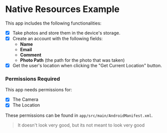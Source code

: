 # Native Resources Example

This app includes the following functionalities:

- [x] Take photos and store them in the device's storage.
- [x] Create an account with the following fields:
  - **Name**
  - **Email**
  - **Comment**
  - **Photo Path** (the path for the photo that was taken)
- [x] Get the user's location when clicking the "Get Current Location" button.

### Permissions Required

This app needs permissions for:

- [x] The Camera
- [x] The Location

These permissions can be found in `app/src/main/AndroidManifest.xml`.

> It doesn't look very good, but its not meant to look very good
